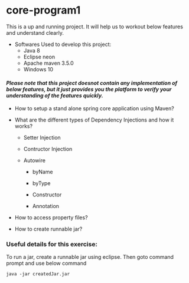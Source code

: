 # core-program1


This is a up and running project. It will help us to workout below features and understand clearly. 

* Softwares Used to develop this project:
	* Java 8 
	* Eclipse neon
	* Apache maven 3.5.0
	* Windows 10


#### *Please note that this project doesnot contain any implementation of below features, but it just provides you the platform to verify your understanding of the features quickly.*

* How to setup a stand alone spring core application using Maven?

* What are the different types of Dependency Injections and how it works?

	* Setter Injection
	
	* Contructor Injection
	
	* Autowire
	
		* byName
		
		* byType
		
		* Constructor
		
		* Annotation
		
* How to access property files?

* How to create runnable jar?


### Useful details for this exercise:
To run a jar, create a runnable jar using eclipse. Then goto command prompt and use below command
```
java -jar createdJar.jar
```



